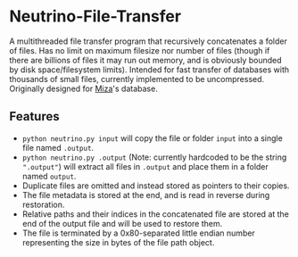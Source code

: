 # Neutrino-File-Transfer
A multithreaded file transfer program that recursively concatenates a folder of files. Has no limit on maximum filesize nor number of files (though if there are billions of files it may run out memory, and is obviously bounded by disk space/filesystem limits). Intended for fast transfer of databases with thousands of small files, currently implemented to be uncompressed. Originally designed for [Miza](https://github.com/thomas-xin/Miza)'s database.

## Features
- `python neutrino.py input` will copy the file or folder `input` into a single file named `.output`.
- `python neutrino.py .output` (Note: currently hardcoded to be the string `".output"`) will extract all files in `.output` and place them in a folder named `output`.
- Duplicate files are omitted and instead stored as pointers to their copies.
- The file metadata is stored at the end, and is read in reverse during restoration.
- Relative paths and their indices in the concatenated file are stored at the end of the output file and will be used to restore them.
- The file is terminated by a 0x80-separated little endian number representing the size in bytes of the file path object.
